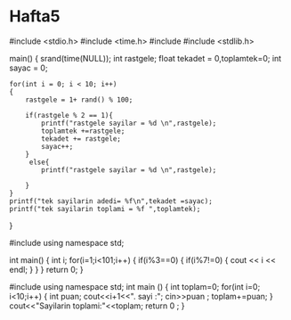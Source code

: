 # Hafta5


#include <stdio.h>
#include <time.h>
#include<iostream>
#include <stdlib.h>

main()
{
    srand(time(NULL));
    int rastgele;
    float tekadet = 0,toplamtek=0;
    int sayac = 0;

    for(int i = 0; i < 10; i++)
    {
        rastgele = 1+ rand() % 100;

        if(rastgele % 2 == 1){
            printf("rastgele sayilar = %d \n",rastgele);
            toplamtek +=rastgele;
            tekadet += rastgele;
            sayac++;
        }
         else{
            printf("rastgele sayilar = %d \n",rastgele);

        }
    }
    printf("tek sayilarin adedi= %f\n",tekadet =sayac);
    printf("tek sayilarin toplami = %f ",toplamtek);
}
                          
                          
                          
                          
                          
                          
                          
                          
  #include<iostream>
using namespace std;

int main()
{
int i;
for(i=1;i<101;i++)
{
if(i%3==0)
{
if(i%7!=0)
{
cout << i << endl;
}
}
}
return 0;
}                        
                          
                          
                 
                 
                 
                 
                 
                 
                 
                 
                 
                 
                 
 #include<iostream>
using namespace std;
int main ()
{
     int toplam=0;
     for(int i=0; i<10;i++)
     {
         int puan;
         cout<<i+1<<". sayi :";
         cin>>puan
         ;
         toplam+=puan;
     }
     cout<<"Sayilarin toplami:"<<toplam;
      return 0 ;
     }                
